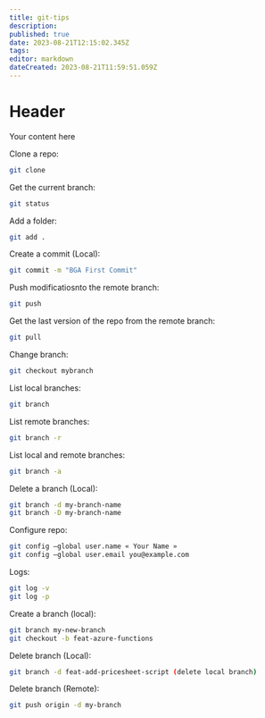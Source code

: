 ```yaml
---
title: git-tips
description: 
published: true
date: 2023-08-21T12:15:02.345Z
tags: 
editor: markdown
dateCreated: 2023-08-21T11:59:51.059Z
---
```


# Header
Your content here

Clone a repo:

```bash
git clone
``` 

Get the current branch:

```bash
git status
```

Add a folder:

```bash
git add .
```

Create a commit (Local):

```bash
git commit -m "BGA First Commit"
```

Push modificatiosnto the remote branch:

```bash
git push
```

Get the last version of the repo from the remote branch:

```bash
git pull
```

Change branch:

```bash
git checkout mybranch
```

List local branches:

```bash
git branch
```

List remote branches:

```bash
git branch -r
```
List local and remote branches:

```bash
git branch -a
```

Delete a branch (Local):

```bash
git branch -d my-branch-name
git branch -D my-branch-name
```

Configure repo:

```bash
git config –global user.name « Your Name »
git config –global user.email you@example.com
```

Logs:

```bash
git log -v
git log -p
```

Create a branch (local):

```bash
git branch my-new-branch
git checkout -b feat-azure-functions
```


Delete branch (Local):

```bash
git branch -d feat-add-pricesheet-script (delete local branch)
```

Delete branch (Remote):

```bash
git push origin -d my-branch
```
